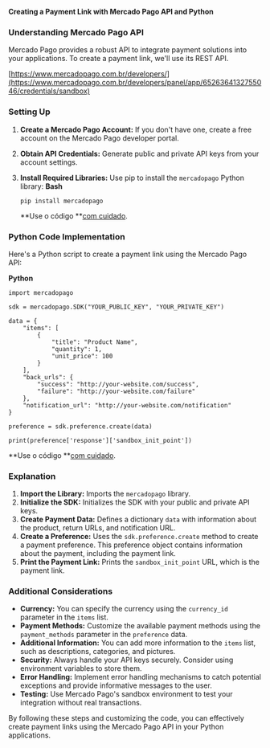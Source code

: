 **Creating a Payment Link with Mercado Pago API and Python**

### Understanding Mercado Pago API

Mercado Pago provides a robust API to integrate payment solutions into your applications. To create a payment link, we'll use its REST API.

[https://www.mercadopago.com.br/developers/](https://www.mercadopago.com.br/developers/panel/app/6526364132755046/credentials/sandbox)

### Setting Up

1. **Create a Mercado Pago Account:** If you don't have one, create a free account on the Mercado Pago developer portal.
2. **Obtain API Credentials:** Generate public and private API keys from your account settings.
3. **Install Required Libraries:** Use pip to install the `mercadopago` Python library:
   **Bash**

   ```
   pip install mercadopago
   ```

   **Use o código **[com cuidado](/faq#coding).

### Python Code Implementation

Here's a Python script to create a payment link using the Mercado Pago API:

**Python**

```
import mercadopago

sdk = mercadopago.SDK("YOUR_PUBLIC_KEY", "YOUR_PRIVATE_KEY")

data = {
    "items": [
        {
            "title": "Product Name",
            "quantity": 1,
            "unit_price": 100
        }
    ],
    "back_urls": {
        "success": "http://your-website.com/success",
        "failure": "http://your-website.com/failure"
    },
    "notification_url": "http://your-website.com/notification"
}

preference = sdk.preference.create(data)

print(preference['response']['sandbox_init_point'])
```

**Use o código **[com cuidado](/faq#coding).

### Explanation

1. **Import the Library:** Imports the `mercadopago` library.
2. **Initialize the SDK:** Initializes the SDK with your public and private API keys.
3. **Create Payment Data:** Defines a dictionary `data` with information about the product, return URLs, and notification URL.
4. **Create a Preference:** Uses the `sdk.preference.create` method to create a payment preference. This preference object contains information about the payment, including the payment link.
5. **Print the Payment Link:** Prints the `sandbox_init_point` URL, which is the payment link.

### Additional Considerations

* **Currency:** You can specify the currency using the `currency_id` parameter in the `items` list.
* **Payment Methods:** Customize the available payment methods using the `payment_methods` parameter in the `preference` data.
* **Additional Information:** You can add more information to the `items` list, such as descriptions, categories, and pictures.
* **Security:** Always handle your API keys securely. Consider using environment variables to store them.
* **Error Handling:** Implement error handling mechanisms to catch potential exceptions and provide informative messages to the user.
* **Testing:** Use Mercado Pago's sandbox environment to test your integration without real transactions.

By following these steps and customizing the code, you can effectively create payment links using the Mercado Pago API in your Python applications.
